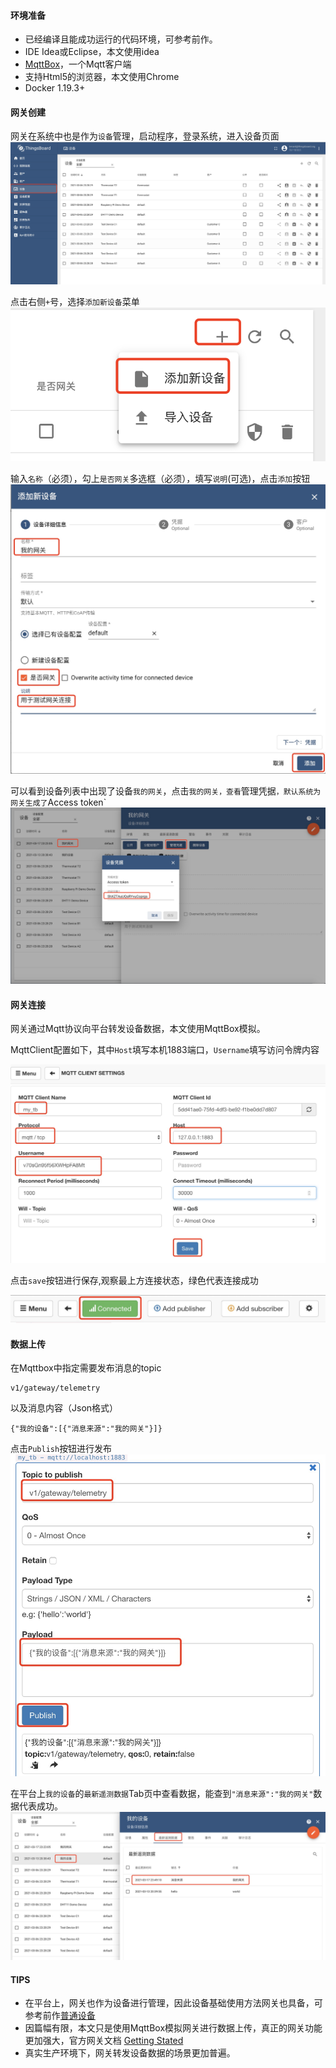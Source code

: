 #### 环境准备

- 已经编译且能成功运行的代码环境，可参考前作。
- IDE Idea或Eclipse，本文使用idea
- [MqttBox](http://workswithweb.com/mqttbox.html)，一个Mqtt客户端
- 支持Html5的浏览器，本文使用Chrome
- Docker 1.19.3+



#### 网关创建

网关在系统中也是作为`设备`管理，启动程序，登录系统，进入设备页面
![设备页](../image/设备页.png)

点击右侧`+`号，选择`添加新设备`菜单
![设备新建](../image/设备新建.png)

输入`名称`（必须），勾上`是否网关`多选框（必须），填写`说明`(可选)，点击`添加`按钮
![网关保存](../image/网关保存.png)

可以看到设备列表中出现了设备`我的网关`，点击`我的网关，查看`管理凭据`，默认系统为网关生成了`Access token`
![网关凭据查看](../image/网关凭据查看.png)

#### 网关连接
网关通过Mqtt协议向平台转发设备数据，本文使用MqttBox模拟。

MqttClient配置如下，其中`Host`填写本机1883端口，`Username`填写访问令牌内容

![Mqtt客户端配置](../image/Mqtt客户端配置.png)

点击`save`按钮进行保存,观察最上方连接状态，绿色代表连接成功

![Mqtt连接状态](../image/Mqtt连接状态.jpg)

#### 数据上传

在Mqttbox中指定需要发布消息的topic

```
v1/gateway/telemetry
```

以及消息内容（Json格式）

```
{"我的设备":[{"消息来源":"我的网关"}]}
```

点击`Publish`按钮进行发布
![网关数据上传](../image/网关数据上传.png)

在平台上`我的设备`的`最新遥测数据`Tab页中查看数据，能查到`"消息来源":"我的网关"`数据代表成功。
![网关数据上传](../image/遥测数据查看2.png)



#### TIPS

- 在平台上，网关也作为设备进行管理，因此设备基础使用方法网关也具备，可参考前作[普通设备](普通设备.md)
- 因篇幅有限，本文只是使用MqttBox模拟网关进行数据上传，真正的网关功能更加强大，官方网关文档 [Getting Stated](https://thingsboard.io/docs/iot-gateway/getting-started/)
- 真实生产环境下，网关转发设备数据的场景更加普遍。